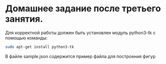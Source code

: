 # Домашнее задание после третьего занятия.
Для корректной работы должен быть установлен модуль python3-tk с помощью команды: 
```sh
sudo apt-get install python3-tk
```
В файле sample.json содержится пример файла для построения фигур